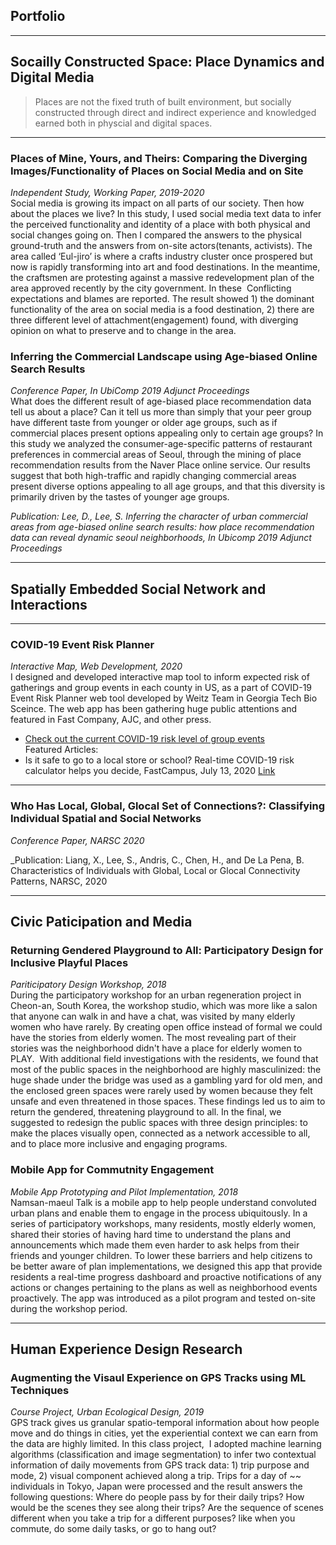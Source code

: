 ## Portfolio
---
## Socailly Constructed Space: Place Dynamics and Digital Media 
> Places are not the fixed truth of built environment, but socially constructed through direct and indirect experience and knowledged earned both in physcial and digital spaces. 
---
### Places of Mine, Yours, and Theirs: Comparing the Diverging Images/Functionality of Places on Social Media and on Site
_Independent Study, Working Paper, 2019-2020_  
Social media is growing its impact on all parts of our society. Then how about the places we live?  In this study, I used social media text data to infer the perceived functionality and identity of a place with both physical and social changes going on. Then I compared the answers to the physical ground-truth and the answers from on-site actors(tenants, activists). The area called ‘Eul-jiro’ is where a crafts industry cluster once prospered but now is rapidly transforming into art and food destinations. In the meantime, the craftsmen are protesting against a massive redevelopment plan of the area approved recently by the city government. In these  Conflicting expectations and blames are reported. The result showed 1) the dominant functionality of the area on social media is a food destination, 2) there are three different level of attachment(engagement) found, with diverging opinion on what to preserve and to change in the area. 


### Inferring the Commercial Landscape using Age-biased Online Search Results
_Conference Paper, In UbiComp 2019 Adjunct Proceedings_  
What does the different result of age-biased place recommendation data tell us about a place? Can it tell us more than simply that your peer group have different taste from younger or older age groups, such as if commercial places present options appealing only to certain age groups? In this study we analyzed the consumer-age-specific patterns of restaurant preferences in commercial areas of Seoul, through the mining of place recommendation results from the Naver Place online service.  Our results suggest that both high-traffic and rapidly changing commercial areas present diverse options appealing to all age groups, and that this diversity is primarily driven by the tastes of younger age groups.   

_Publication: Lee, D., Lee, S. Inferring the character of urban commercial areas from age-biased online search results: how place recommendation data can reveal dynamic seoul neighborhoods, In Ubicomp 2019 Adjunct Proceedings_  


---
## Spatially Embedded Social Network and Interactions 
---
### COVID-19 Event Risk Planner  
_Interactive Map, Web Development, 2020_    
I designed and developed interactive map tool to inform expected risk of gatherings and group events in each county in US, as a part of COVID-19 Event Risk Planner web tool developed by Weitz Team in Georgia Tech Bio Sceince. The web app has been gathering huge public attentions and featured in Fast Company, AJC, and other press.    
- [Check out the current COVID-19 risk level of group events](https://covid19risk.biosci.gatech.edu/)   
Featured Articles: 
- Is it safe to go to a local store or school? Real-time COVID-19 risk calculator helps you decide, FastCampus, July 13, 2020 [Link](https://www.fastcompany.com/90527197/is-it-safe-to-go-to-a-local-store-or-school-real-time-covid-19-risk-calculator-helps-you-decide)

---
### Who Has Local, Global, Glocal Set of Connections?: Classifying Individual Spatial and Social Networks
_Conference Paper, NARSC 2020_  


_Publication: Liang, X., Lee, S., Andris, C., Chen, H., and De La Pena, B. Characteristics of Individuals with Global, Local or Glocal Connectivity Patterns, NARSC, 2020  


---
## Civic Paticipation and Media 

### Returning Gendered Playground to All: Participatory Design for Inclusive Playful Places 
_Pariticipatory Design Workshop, 2018_  
During the participatory workshop for an urban regeneration project in Cheon-an, South Korea, the workshop studio, which was more like a salon that anyone can walk in and have a chat, was visited by many elderly women who have rarely. By creating open office instead of formal we could have the stories from elderly women. The most revealing part of their stories was the neighborhood didn't have a place for elderly women to PLAY.  With additional field investigations with the residents, we found that most of the public spaces in the neighborhood are highly masculinized: the huge shade under the bridge was used as a gambling yard for old men, and the enclosed green spaces were rarely used by women because they felt unsafe and even threatened in those spaces. These findings led us to aim to return the gendered, threatening playground to all. In the final, we suggested to redesign the public spaces with three design principles: to make the places visually open, connected as a network accessible to all, and to place more inclusive and engaging programs.  

### Mobile App for Commutnity Engagement
_Mobile App Prototyping and Pilot Implementation, 2018_  
Namsan-maeul Talk is a mobile app to help people understand convoluted urban plans and enable them to engage in the process ubiquitously. In a series of participatory workshops, many residents, mostly elderly women, shared their stories of having hard time to understand the plans and announcements which made them even harder to ask helps from their friends and younger children. To lower these barriers and help citizens to be better aware of plan implementations, we designed this app that provide residents a real-time progress dashboard and proactive notifications of any actions or changes pertaining to the plans as well as neighborhood events proactively. The app was introduced as a pilot program and tested on-site during the workshop period.  


---
## Human Experience Design Research  

### Augmenting the Visaul Experience on GPS Tracks using ML Techniques 
_Course Project, Urban Ecological Design, 2019_    
GPS track gives us granular spatio-temporal information about how people move and do things in cities, yet the experiential context we can earn from the data are highly limited. In this class project,  I adopted machine learning algorithms (classification and image segmentation) to infer two contextual information of daily movements from GPS track data: 1) trip purpose and mode, 2) visual component achieved along a trip. Trips for a day of ~~ individuals in Tokyo, Japan were processed and the result answers the following questions: Where do people pass by for their daily trips? How would be the scenes they see along their trips? Are the sequence of scenes different when you take a trip for a different purposes? like when you commute, do some daily tasks, or go to hang out?  
